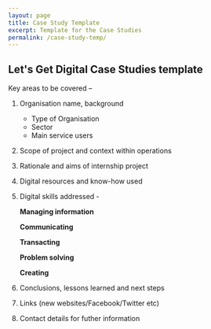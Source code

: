 ```yaml
---
layout: page
title: Case Study Template
excerpt: Template for the Case Studies
permalink: /case-study-temp/
---
```


## Let's Get Digital Case Studies template 

Key areas to be covered –  

1. Organisation name, background  


    * Type of Organisation
    * Sector
    * Main service users
   
    
2. Scope of project and context within operations



3. Rationale and aims of internship project



4. Digital resources and know-how used



5. Digital skills addressed -


      **Managing information**

      **Communicating**

      **Transacting**

      **Problem solving**

      **Creating**


6. Conclusions, lessons learned and next steps 



7. Links (new websites/Facebook/Twitter etc)



8. Contact details for futher information



